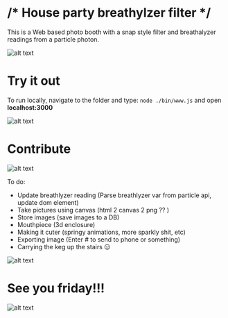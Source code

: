 # /* House party breathylzer filter */
This is a Web based photo booth with a snap style filter and breathalyzer readings from a particle photon.


![alt text](http://i.imgur.com/sOL38eY.jpg "Photobooze draft")



# Try it out #

To run locally, navigate to the folder and type: `node ./bin/www.js` and open **localhost:3000**


![alt text](http://i.imgur.com/vEAZXpc.gifv "Photobooze draft")


# Contribute #

![alt text](http://i.imgur.com/kqehx7O.jpg "Breathlyzer prototype")

To do:
- Update breathlyzer reading (Parse breathlyzer var from particle api, update dom element)
- Take pictures using canvas (html 2 canvas 2 png ?? )
- Store images (save images to a DB)
- Mouthpiece (3d enclosure)
- Making it cuter (springy animations, more sparkly shit, etc)
- Exporting image (Enter # to send to phone or something)
- Carrying the keg up the stairs 😑

![alt text](http://i.imgur.com/AyPkymm.png "Photobooze draft")


# See you friday!!! #


![alt text](http://i.imgur.com/zGGRhwk.jpg "Bday card")
